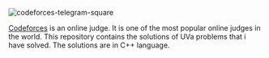 ![codeforces-telegram-square](https://user-images.githubusercontent.com/36194333/90320420-14168d00-df63-11ea-96d4-36488c51f7a6.png)

[Codeforces](http://codeforces.com/) is an online judge. It is one of the most popular online judges in the world. This repository contains the solutions of UVa problems that i have solved. The solutions are in C++ language.
